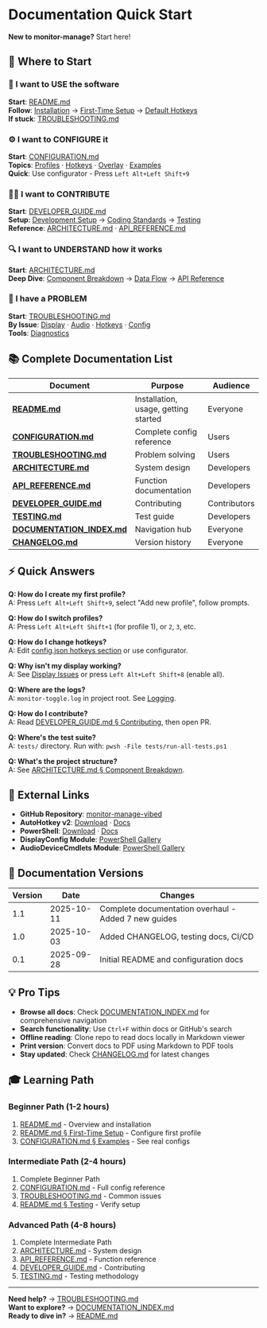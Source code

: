 # Documentation Quick Start

**New to monitor-manage?** Start here!

## 📖 Where to Start

### 🎯 I want to USE the software
**Start**: [README.md](README.md)  
**Follow**: [Installation](README.md#installation-and-setup) → [First-Time Setup](README.md#first-time-setup-guide) → [Default Hotkeys](README.md#default-hotkeys)  
**If stuck**: [TROUBLESHOOTING.md](TROUBLESHOOTING.md)

### ⚙️ I want to CONFIGURE it
**Start**: [CONFIGURATION.md](CONFIGURATION.md)  
**Topics**: [Profiles](CONFIGURATION.md#profiles) · [Hotkeys](CONFIGURATION.md#hotkeys) · [Overlay](CONFIGURATION.md#overlay) · [Examples](CONFIGURATION.md#examples)  
**Quick**: Use configurator - Press `Left Alt+Left Shift+9`

### 👨‍💻 I want to CONTRIBUTE
**Start**: [DEVELOPER_GUIDE.md](DEVELOPER_GUIDE.md)  
**Setup**: [Development Setup](DEVELOPER_GUIDE.md#development-setup) → [Coding Standards](DEVELOPER_GUIDE.md#coding-standards) → [Testing](TESTING.md)  
**Reference**: [ARCHITECTURE.md](ARCHITECTURE.md) · [API_REFERENCE.md](API_REFERENCE.md)

### 🔍 I want to UNDERSTAND how it works
**Start**: [ARCHITECTURE.md](ARCHITECTURE.md)  
**Deep Dive**: [Component Breakdown](ARCHITECTURE.md#component-breakdown) → [Data Flow](ARCHITECTURE.md#data-flow) → [API Reference](API_REFERENCE.md)

### 🐛 I have a PROBLEM
**Start**: [TROUBLESHOOTING.md](TROUBLESHOOTING.md)  
**By Issue**: [Display](TROUBLESHOOTING.md#display-issues) · [Audio](TROUBLESHOOTING.md#audio-issues) · [Hotkeys](TROUBLESHOOTING.md#hotkey-issues) · [Config](TROUBLESHOOTING.md#configuration-issues)  
**Tools**: [Diagnostics](TROUBLESHOOTING.md#logging-and-diagnostics)

## 📚 Complete Documentation List

| Document | Purpose | Audience |
|----------|---------|----------|
| **[README.md](README.md)** | Installation, usage, getting started | Everyone |
| **[CONFIGURATION.md](CONFIGURATION.md)** | Complete config reference | Users |
| **[TROUBLESHOOTING.md](TROUBLESHOOTING.md)** | Problem solving | Users |
| **[ARCHITECTURE.md](ARCHITECTURE.md)** | System design | Developers |
| **[API_REFERENCE.md](API_REFERENCE.md)** | Function documentation | Developers |
| **[DEVELOPER_GUIDE.md](DEVELOPER_GUIDE.md)** | Contributing | Contributors |
| **[TESTING.md](TESTING.md)** | Test guide | Developers |
| **[DOCUMENTATION_INDEX.md](DOCUMENTATION_INDEX.md)** | Navigation hub | Everyone |
| **[CHANGELOG.md](CHANGELOG.md)** | Version history | Everyone |

## ⚡ Quick Answers

**Q: How do I create my first profile?**  
A: Press `Left Alt+Left Shift+9`, select "Add new profile", follow prompts.

**Q: How do I switch profiles?**  
A: Press `Left Alt+Left Shift+1` (for profile 1), or `2`, `3`, etc.

**Q: How do I change hotkeys?**  
A: Edit [config.json hotkeys section](CONFIGURATION.md#hotkeys) or use configurator.

**Q: Why isn't my display working?**  
A: See [Display Issues](TROUBLESHOOTING.md#display-issues) or press `Left Alt+Left Shift+8` (enable all).

**Q: Where are the logs?**  
A: `monitor-toggle.log` in project root. See [Logging](TROUBLESHOOTING.md#logging-and-diagnostics).

**Q: How do I contribute?**  
A: Read [DEVELOPER_GUIDE.md § Contributing](DEVELOPER_GUIDE.md#contributing), then open PR.

**Q: Where's the test suite?**  
A: `tests/` directory. Run with: `pwsh -File tests/run-all-tests.ps1`

**Q: What's the project structure?**  
A: See [ARCHITECTURE.md § Component Breakdown](ARCHITECTURE.md#component-breakdown).

## 🔗 External Links

- **GitHub Repository**: [monitor-manage-vibed](https://github.com/yBCddsrs7Z/monitor-manage-vibed)
- **AutoHotkey v2**: [Download](https://www.autohotkey.com/v2/) · [Docs](https://www.autohotkey.com/docs/v2/)
- **PowerShell**: [Download](https://github.com/PowerShell/PowerShell) · [Docs](https://docs.microsoft.com/powershell/)
- **DisplayConfig Module**: [PowerShell Gallery](https://www.powershellgallery.com/packages/DisplayConfig)
- **AudioDeviceCmdlets Module**: [PowerShell Gallery](https://www.powershellgallery.com/packages/AudioDeviceCmdlets)

## 📝 Documentation Versions

| Version | Date | Changes |
|---------|------|---------|
| 1.1 | 2025-10-11 | Complete documentation overhaul - Added 7 new guides |
| 1.0 | 2025-10-03 | Added CHANGELOG, testing docs, CI/CD |
| 0.1 | 2025-09-28 | Initial README and configuration docs |

## 💡 Pro Tips

- **Browse all docs**: Check [DOCUMENTATION_INDEX.md](DOCUMENTATION_INDEX.md) for comprehensive navigation
- **Search functionality**: Use `Ctrl+F` within docs or GitHub's search
- **Offline reading**: Clone repo to read docs locally in Markdown viewer
- **Print version**: Convert docs to PDF using Markdown to PDF tools
- **Stay updated**: Check [CHANGELOG.md](CHANGELOG.md) for latest changes

## 🎓 Learning Path

### Beginner Path (1-2 hours)
1. [README.md](README.md) - Overview and installation
2. [README.md § First-Time Setup](README.md#first-time-setup-guide) - Configure first profile
3. [CONFIGURATION.md § Examples](CONFIGURATION.md#examples) - See real configs

### Intermediate Path (2-4 hours)
1. Complete Beginner Path
2. [CONFIGURATION.md](CONFIGURATION.md) - Full config reference
3. [TROUBLESHOOTING.md](TROUBLESHOOTING.md) - Common issues
4. [README.md § Testing](README.md#testing) - Verify setup

### Advanced Path (4-8 hours)
1. Complete Intermediate Path
2. [ARCHITECTURE.md](ARCHITECTURE.md) - System design
3. [API_REFERENCE.md](API_REFERENCE.md) - Function reference
4. [DEVELOPER_GUIDE.md](DEVELOPER_GUIDE.md) - Contributing
5. [TESTING.md](TESTING.md) - Testing methodology

---

**Need help?** → [TROUBLESHOOTING.md](TROUBLESHOOTING.md)  
**Want to explore?** → [DOCUMENTATION_INDEX.md](DOCUMENTATION_INDEX.md)  
**Ready to dive in?** → [README.md](README.md)
